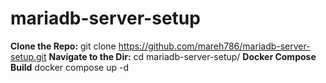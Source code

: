 # mariadb-server-setup

**Clone the Repo:**
git clone https://github.com/mareh786/mariadb-server-setup.git
**Navigate to the Dir:**
cd mariadb-server-setup/
**Docker Compose Build**
docker compose up -d
